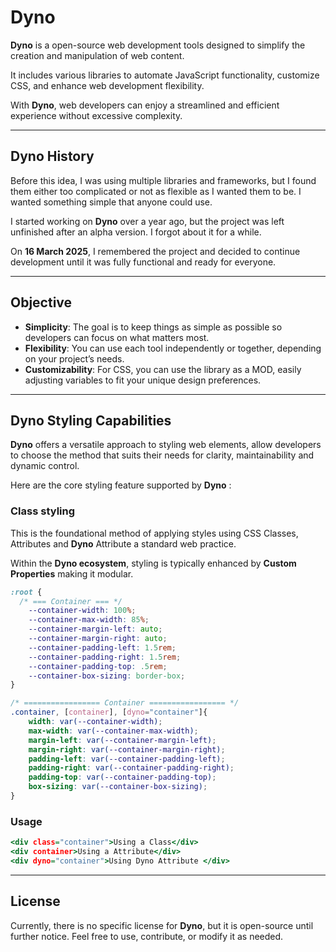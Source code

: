 # **Dyno**

**Dyno** is a open-source web development tools designed to simplify the creation and manipulation of web content. 

It includes various libraries to automate JavaScript functionality, customize CSS, and enhance web development flexibility. 

With **Dyno**, web developers can enjoy a streamlined and efficient experience without excessive complexity.

---

## **Dyno History**

Before this idea, I was using multiple libraries and frameworks, but I found them either too complicated or not as flexible as I wanted them to be. I wanted something simple that anyone could use.

I started working on **Dyno** over a year ago, but the project was left unfinished after an alpha version. I forgot about it for a while.

On **16 March 2025**, I remembered the project and decided to continue development until it was fully functional and ready for everyone. 

---

## **Objective**

- **Simplicity**: The goal is to keep things as simple as possible so developers can focus on what matters most.
- **Flexibility**: You can use each tool independently or together, depending on your project’s needs.
- **Customizability**: For CSS, you can use the library as a MOD, easily adjusting variables to fit your unique design preferences.

---
## Dyno Styling Capabilities

**Dyno** offers a versatile approach to styling web elements, allow developers to choose the method that suits their needs for clarity, maintainability and dynamic control.

Here are the core styling feature supported by **Dyno** :

### **Class styling**

This is the foundational method of applying styles using CSS Classes, Attributes  and **Dyno** Attribute a standard web practice. 

Within the **Dyno ecosystem**, styling is typically enhanced by **Custom Properties** making it modular.

```.css
:root {
  /* === Container === */
    --container-width: 100%;
    --container-max-width: 85%;
    --container-margin-left: auto;
    --container-margin-right: auto;
    --container-padding-left: 1.5rem;
    --container-padding-right: 1.5rem;
    --container-padding-top: .5rem;
    --container-box-sizing: border-box;
}

/* ================= Container ================= */
.container, [container], [dyno="container"]{
    width: var(--container-width);
    max-width: var(--container-max-width);
    margin-left: var(--container-margin-left);
    margin-right: var(--container-margin-right);
    padding-left: var(--container-padding-left);
    padding-right: var(--container-padding-right);
    padding-top: var(--container-padding-top);
    box-sizing: var(--container-box-sizing);
}
```

### Usage

```.html
<div class="container">Using a Class</div>
<div container>Using a Attribute</div>
<div dyno="container">Using Dyno Attribute </div>
```

---

## **License**

Currently, there is no specific license for **Dyno**, but it is open-source until further notice. Feel free to use, contribute, or modify it as needed.

